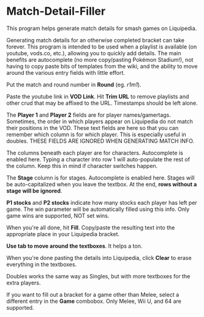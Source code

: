 # Match-Detail-Filler
This program helps generate match details for smash games on Liquipedia.

Generating match details for an otherwise completed bracket can take forever. This program is intended to be used when a playlist is available (on youtube, vods.co, etc.), allowing you to quickly add details. The main benefits are autocomplete (no more copy/pasting Pokémon Stadium!), not having to copy paste bits of templates from the wiki, and the ability to move around the various entry fields with little effort.

Put the match and round number in **Round** (eg. *r1m1*).

Paste the youtube link in **VOD Link**. Hit **Trim URL** to remove playlists and other crud that may be affixed to the URL. Timestamps should be left alone.

The **Player 1** and **Player 2** fields are for player names/gamertags. Sometimes, the order in which players appear on Liquipedia do not match their positions in the VOD. These text fields are here so that you can remember which column is for which player. This is especially useful in doubles. THESE FIELDS ARE IGNORED WHEN GENERATING MATCH INFO.

The columns beneath each player are for characters. Autocomplete is enabled here. Typing a character into row 1 will auto-populate the rest of the column. Keep this in mind if character switches happen.

The **Stage** column is for stages. Autocomplete is enabled here. Stages will be auto-capitalized when you leave the textbox. At the end, **rows without a stage will be ignored**.

**P1 stocks** and **P2 stocks** indicate how many stocks each player has left per game. The win parameter will be automatically filled using this info. Only game wins are supported, NOT set wins.

When you're all done, hit **Fill**. Copy/paste the resulting text into the appropriate place in your Liquipedia bracket. 

**Use tab to move around the textboxes**. It helps a ton.

When you're done pasting the details into Liquipedia, click **Clear** to erase everything in the textboxes.

Doubles works the same way as Singles, but with more textboxes for the extra players.

If you want to fill out a bracket for a game other than Melee, select a different entry in the **Game** combobox. Only Melee, Wii U, and 64 are supported.
